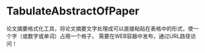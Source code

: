 TabulateAbstractOfPaper
=======================

论文摘要格式化工具，将论文摘要文字处理成可以直接粘贴在表格中的形式，使一个字（或数字或单词）占用一个格子。
需要在WEB容器中发布，通过URL路径访问！